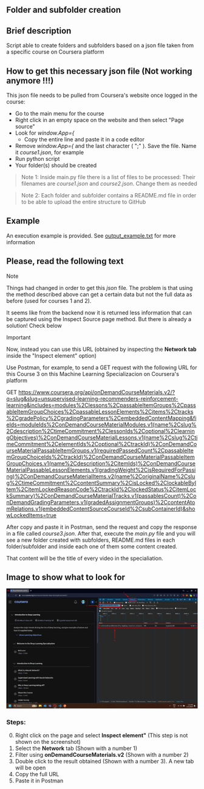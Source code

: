 ## Folder and subfolder creation

## Brief description
Script able to create folders and subfolders based on a json file taken from a specific course on Coursera platform

## How to get this necessary json file (Not working anymore !!!)
This json file needs to be pulled from Coursera's website once logged in the course:
- Go to the main menu for the course
- Right click in an empty space on the website and then select "Page source"
- Look for *window.App={*
    - Copy the entire line and paste it in a code editor
- Remove *window.App={* and the last character ( ";" ). Save the file. Name it *course1.json*, for example
- Run python script
- Your folder(s) should be created

> Note 1: Inside main.py file there is a list of files to be processed: Their filenames are *course1.json* and *course2.json*. Change them as needed

> Note 2: Each folder and subfolder contains a README.md file in order to be able to upload the entire structure to GitHub

## Example
An execution example is provided. See [output_example.txt](https://github.com/mvarrone/coursera-scripts/blob/master/1-create-folder-structure-for-course/output_example.txt) for more information

## Please, read the following text

> [!NOTE]
> Things had changed in order to get this *json* file. The problem is that using the method described above can get a certain data but not the full data as before (used for courses 1 and 2). 
> 
> It seems like from the backend now it is returned less information that can be captured using the Inspect Source page method. But there is already a solution! Check below

> [!IMPORTANT]
> Now, instead you can use this URL (obtained by inspecting the **Network tab** inside the "Inspect element" option)
>
> Use Postman, for example, to send a GET request with the following URL for this Course 3 on this Machine Learning Specializacion on Coursera's platform
> 
> GET 
> https://www.coursera.org/api/onDemandCourseMaterials.v2/?q=slug&slug=unsupervised-learning-recommenders-reinforcement-learning&includes=modules%2Clessons%2CpassableItemGroups%2CpassableItemGroupChoices%2CpassableLessonElements%2Citems%2Ctracks%2CgradePolicy%2CgradingParameters%2CembeddedContentMapping&fields=moduleIds%2ConDemandCourseMaterialModules.v1(name%2Cslug%2Cdescription%2CtimeCommitment%2ClessonIds%2Coptional%2ClearningObjectives)%2ConDemandCourseMaterialLessons.v1(name%2Cslug%2CtimeCommitment%2CelementIds%2Coptional%2CtrackId)%2ConDemandCourseMaterialPassableItemGroups.v1(requiredPassedCount%2CpassableItemGroupChoiceIds%2CtrackId)%2ConDemandCourseMaterialPassableItemGroupChoices.v1(name%2Cdescription%2CitemIds)%2ConDemandCourseMaterialPassableLessonElements.v1(gradingWeight%2CisRequiredForPassing)%2ConDemandCourseMaterialItems.v2(name%2CoriginalName%2Cslug%2CtimeCommitment%2CcontentSummary%2CisLocked%2ClockableByItem%2CitemLockedReasonCode%2CtrackId%2ClockedStatus%2CitemLockSummary)%2ConDemandCourseMaterialTracks.v1(passablesCount)%2ConDemandGradingParameters.v1(gradedAssignmentGroups)%2CcontentAtomRelations.v1(embeddedContentSourceCourseId%2CsubContainerId)&showLockedItems=true
>
> After copy and paste it in Postman, send the request and copy the response in a file called *course3.json*. After that, execute the *main.py* file and you will see a new folder created with subfolders, README.md files in each folder/subfolder and inside each one of them some content created.
>
> That content will be the title of every video in the specialiation.
>

## Image to show what to look for

![alt text](image.png)

### Steps:

0. Right click on the page and select **Inspect element"** (This step is not shown on the screenshot)
1. Select the **Network** tab (Shown with a number 1)
2. Filter using **onDemandCourseMaterials.v2** (Shown with a number 2)
3. Double click to the result obtained (Shown with a number 3). A new tab will be open
4. Copy the full URL
5. Paste it in Postman
